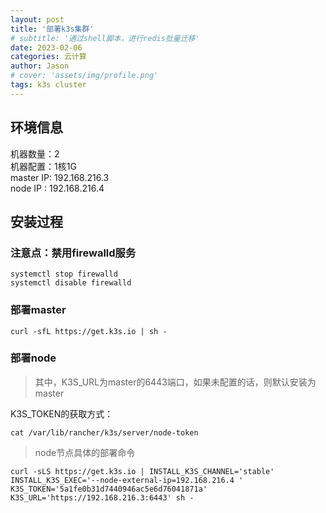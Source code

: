 ```yaml
---
layout: post
title: '部署k3s集群'
# subtitle: '通过shell脚本，进行redis批量迁移'
date: 2023-02-06
categories: 云计算
author: Jason
# cover: 'assets/img/profile.png'
tags: k3s cluster
---
```


## 环境信息
机器数量：2  
机器配置：1核1G  
master IP: 192.168.216.3  
node IP  : 192.168.216.4  

## 安装过程
### 注意点：禁用firewalld服务
```shell
systemctl stop firewalld  
systemctl disable firewalld  
```


### 部署master
```shell
curl -sfL https://get.k3s.io | sh -
```

### 部署node
>其中，K3S_URL为master的6443端口，如果未配置的话，则默认安装为master  

K3S_TOKEN的获取方式：
```shell
cat /var/lib/rancher/k3s/server/node-token
```
> node节点具体的部署命令  

```shell
curl -sLS https://get.k3s.io | INSTALL_K3S_CHANNEL='stable' INSTALL_K3S_EXEC='--node-external-ip=192.168.216.4 ' K3S_TOKEN='5a1fe0b31d7440946ac5e6d76041871a' K3S_URL='https://192.168.216.3:6443' sh -
```  